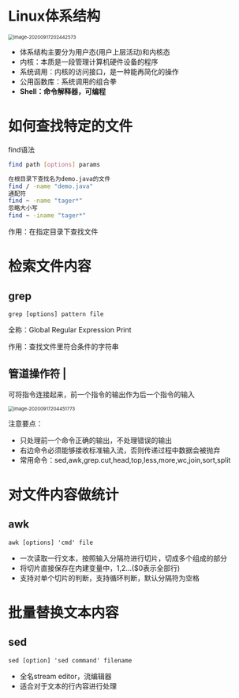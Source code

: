 # Linux体系结构

<img src="F:\java\Notes\剑指java面试\4.Linux.assets\image-20200917202442573.png" alt="image-20200917202442573" style="zoom: 67%;" />

- 体系结构主要分为用户态(用户上层活动)和内核态
- 内核：本质是一段管理计算机硬件设备的程序
- 系统调用：内核的访问接口，是一种能再简化的操作 
- 公用函数库：系统调用的组合拳
- **Shell：命令解释器，可编程**



# 如何查找特定的文件

find语法

```sh
find path [options] params

在根目录下查找名为demo.java的文件
find / -name "demo.java"
通配符
find ~ -name "tager*"
忽略大小写
find ~ -iname "tager*"
```

作用：在指定目录下查找文件



# 检索文件内容

## grep

```shell
grep [options] pattern file
```

全称：Global Regular Expression Print

作用：查找文件里符合条件的字符串



## 管道操作符 |

可将指令连接起来，前一个指令的输出作为后一个指令的输入

<img src="F:\java\Notes\剑指java面试\4.Linux.assets\image-20200917204451773.png" alt="image-20200917204451773" style="zoom:67%;" />

注意要点：

- 只处理前一个命令正确的输出，不处理错误的输出
- 右边命令必须能够接收标准输入流，否则传递过程中数据会被抛弃
- 常用命令：sed,awk,grep.cut,head,top,less,more,wc,join,sort,split



# 对文件内容做统计

## awk

```
awk [options] 'cmd' file
```

- 一次读取一行文本，按照输入分隔符进行切片，切成多个组成的部分
- 将切片直接保存在内建变量中，$1,$2...($0表示全部行)
- 支持对单个切片的判断，支持循环判断，默认分隔符为空格



# 批量替换文本内容

## sed

```
sed [option] 'sed command' filename
```

- 全名stream editor，流编辑器
- 适合对于文本的行内容进行处理



